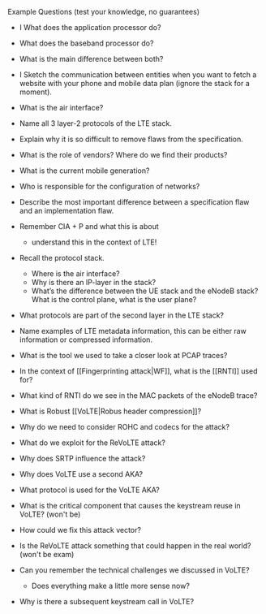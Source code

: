 
Example Questions (test your knowledge, no guarantees) 
- I What does the application processor do? 
- What does the baseband processor do? 
- What is the main difference between both? 
- I Sketch the communication between entities when you want to fetch a website with your phone and mobile data plan (ignore the stack for a moment). 
- What is the air interface? 
- Name all 3 layer-2 protocols of the LTE stack.

- Explain why it is so difficult to remove flaws from the specification. 
- What is the role of vendors?  Where do we find their products? 
- What is the current mobile generation? 
- Who is responsible for the configuration of networks? 
- Describe the most important difference between a specification flaw and an implementation flaw. 


- Remember CIA + P and what this is about 
	- understand this in the context of LTE!

- Recall the protocol stack. 
	- Where is the air interface? 
	- Why is there an IP-layer in the stack? 
	- What’s the difference between the UE stack and the eNodeB stack? 
	 What is the control plane, what is the user plane? 
- What protocols are part of the second layer in the LTE stack? 
 - Name examples of LTE metadata information, this can be either raw information or compressed information. 
 - What is the tool we used to take a closer look at PCAP traces? 
 - In the context of [[Fingerprinting attack|WF]], what is the [[RNTI]] used for? 
 - What kind of RNTI do we see in the MAC packets of the eNodeB trace?

- What is Robust [[VoLTE|Robus header compression]]?
- Why do we need to consider ROHC and codecs for the attack? 
- What do we exploit for the ReVoLTE attack? 
- Why does SRTP influence the attack? 
- Why does VoLTE use a second AKA? 
- What protocol is used for the VoLTE AKA?

- What is the critical component that causes the keystream reuse in VoLTE?  (won't be)
- How could we fix this attack vector? 
- Is the ReVoLTE attack something that could happen in the real world? (won't be exam)
- Can you remember the technical challenges we discussed in VoLTE? 
	- Does everything make a little more sense now? 
- Why is there a subsequent keystream call in VoLTE?
